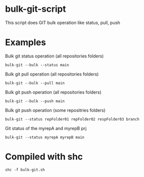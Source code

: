 # bulk-git-script

This script does GIT bulk operation like status, pull, push


# Examples

Bulk git status operation (all repositories folders)

```
bulk-git --bulk --status main 
```

Bulk git pull operation (all repositories folders)
 
```
bulk-git --bulk --pull main 
```

Bulk git push operation (all repositories folders)
 
```
bulk-git --bulk --push main 
```

Bulk git push operation (some repositries folders)
 
```
bulk-git --status repFolder01 repFolder02 respFolder03 branch 
```

Git status of the myrepA and myrepB prj
```
bulk-git --status myrepA myrepB main 
```


# Compiled with shc

```
shc -f bulk-git.sh
```

